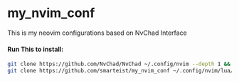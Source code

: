 # my_nvim_conf

This is my neovim configurations based on NvChad Interface

#### Run This to install:

```bash
git clone https://github.com/NvChad/NvChad ~/.config/nvim --depth 1 && rm -rf ~/.config/nvim/lua/custom && \
git clone https://github.com/smarteist/my_nvim_conf ~/.config/nvim/lua/custom && \ nvim
```
